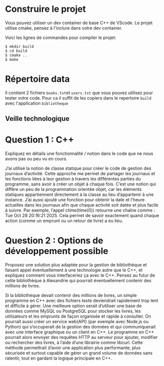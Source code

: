 # Construire le projet
Vous pouvez utiliser un dev container de base C++ de VScode.
Le projet utilise cmake, pensez à l'inclure dans votre dev container.

Voici les lignes de commandes pour compiler le projet:
```
$ mkdir build
$ cd build
$ cmake ..
$ make
```

# Répertoire data

Il contient 2 fichiers `books.txt`et `users.txt` que vous pouvez utilisez pour tester votre code.
Pour ca il suffit de les copiers dans le repertoire `build` avec l'application `bibliotheque`

## Veille technologique

# Question 1 : C++

Expliquez en détails une fonctionnalité / notion dans le code que ne nous avons pas ou peu vu en cours.

J’ai utilisé la notion de classe statique pour créer le code de gestion des journaux d’activité.
Cette approche me permet de partager les journaux et les fonctions liées à leur gestion à travers les différentes parties du programme, sans avoir à créer un objet à chaque fois. C’est une notion qui diffère un peu de la programmation orientée objet, car les éléments statiques appartiennent directement à la classe au lieu d’appartenir à une instance. J’ai aussi ajouté une fonction pour obtenir la date et l’heure actuelles dans les journaux afin que chaque activité soit datée et plus facile à suivre. Par exemple, l’appel ctime(time(0)) retourne une chaîne comme : Tue Oct 28 20:16:21 2025. Cela permet de savoir exactement quand chaque action (comme un emprunt ou un retour de livre) a eu lieu.

# Question 2 : Options de développement possible

Proposez une solution plus adaptée pour la gestion de bibliothèque et faisant appel éventuellement à une technologie autre que le C++, et expliquez comment vous interfaceriez ça avec le C++. Pensez au futur de cette bibliothèque à Alexandrie qui pourrait éventuellement contenir des millions de livres.

Si la bibliothèque devait contenir des millions de livres, un simple programme en C++ avec des fichiers texte deviendrait rapidement trop lent et difficile à gérer. Une meilleure option serait d’utiliser une base de données comme MySQL ou PostgreSQL pour stocker les livres, les utilisateurs et les emprunts de façon organisée et rapide à consulter. On pourrait aussi créer un service web(API) (par exemple avec Node.js ou Python) qui s’occuperait de la gestion des données et qui communiquerait avec une interface graphique ou un client en C++. Le programme en C++ pourrait alors envoyer des requêtes HTTP au serveur pour ajouter, modifier ou rechercher des livres, à l’aide d’une librairie comme libcurl. Cette méthode permettrait d’avoir une application plus performante, plus sécurisée et surtout capable de gérer un grand volume de données sans ralentir, tout en gardant la logique principale en C++.